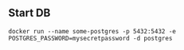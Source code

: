 ## Start DB

```
docker run --name some-postgres -p 5432:5432 -e POSTGRES_PASSWORD=mysecretpassword -d postgres
```
